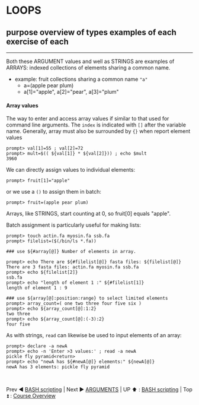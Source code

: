 # LOOPS
purpose
overview of types
examples of each
exercise of each
---
---
Both these ARGUMENT values and well as STRINGS are examples of ARRAYS: indexed collections of elements sharing a common name.

+ example: fruit collections sharing a common name `"a"`
  * a=(apple pear plum)
  * a[1]="apple", a[2]="pear", a[3]="plum"

#### Array values
The way to enter and access array values if similar to that used for command line arguments. The `index` is indicated with `[]` after the variable name. Generally, array must also be surrounded by `{}` when report element values

```
prompt> val[1]=55 ; val[2]=72
prompt> mult=$(( ${val[1]} * ${val[2]})) ; echo $mult
3960
```
We can directly assign values to individual elements:
```
prompt> fruit[1]="apple"
```
or we use a `()` to assign them in batch:
```
prompt> fruit=(apple pear plum)
```
Arrays, like STRINGS, start counting at 0, so fruit[0] equals "apple".

Batch assignment is particularly useful for making lists:
```
prompt> touch actin.fa myosin.fa ssb.fa
prompt> filelist=($(/bin/ls *.fa))

### use ${#array[@]} Number of elements in array.

prompt> echo There are ${#filelist[@]} fasta files: ${filelist[@]}
There are 3 fasta files: actin.fa myosin.fa ssb.fa
prompt> echo ${filelist[2]}
ssb.fa
prompt> echo "length of element 1 :" ${#filelist[1]}
length of element 1 : 9

### use ${array[@]:position:range} to select limited elements
prompt> array_count=( one two three four five six )
prompt> echo ${array_count[@]:1:2}
two three
prompt> echo ${array_count[@]:(-3):2}
four five
```
As with strings, `read` can likewise be used to input elements of an array:
```
prompt> declare -a newA
prompt> echo -n 'Enter >3 values:' ; read -a newA
pickle fly pyramid<return>
prompt> echo "newA has ${#newA[@]} elements:" ${newA[@]}
newA has 3 elements: pickle fly pyramid
```


<br>

Prev :arrow_backward: [BASH scripting](bash_scripting.md) | Next :arrow_forward: [ARGUMENTS](bash_02_02.md) | UP :arrow_up: : [BASH scripting](bash_scripting.md) | Top :arrow_double_up: : [Course Overview](docs/index.md)
